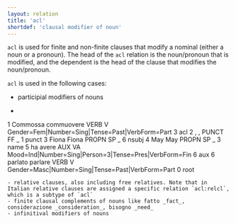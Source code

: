 ```yaml
---
layout: relation
title: 'acl'
shortdef: 'clausal modifier of noun'
---
```

`acl` is used for finite and non-finite clauses that modify a nominal (either a noun or a pronoun). The head of the `acl` relation is the noun/pronoun that is modified, and the dependent is the head of the clause that modifies the noun/pronoun.

`acl` is used in the following cases:
- participial modifiers of nouns 
- ~~~ conllx
1 Commossa  commuovere  VERB  V Gender=Fem|Number=Sing|Tense=Past|VerbForm=Part 3 acl
2 ,	,	PUNCT	FF	_	1	punct
3	Fiona	Fiona	PROPN	SP	_	6	nsubj
4	May	May	PROPN	SP	_	3	name
5	ha	avere	AUX	VA	Mood=Ind|Number=Sing|Person=3|Tense=Pres|VerbForm=Fin	6	aux
6	parlato	parlare	VERB	V	Gender=Masc|Number=Sing|Tense=Past|VerbForm=Part	0	root
~~~
- relative clauses, also including free relatives. Note that in Italian relative clauses are assigned a specific relation `acl:relcl`, which is a subtype of `acl`
- finite clausal complements of nouns like fatto _fact_, considerazione _consideration_, bisogno _need_
- infinitival modifiers of nouns
